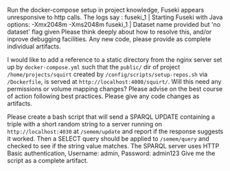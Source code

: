 Run the docker-compose setup in project knowledge, Fuseki appears unresponsive to http calls. The logs say :
fuseki_1 | Starting Fuseki with Java options: -Xmx2048m -Xms2048m
fuseki_1 | Dataset name provided but 'no dataset' flag given
Please think deeply about how to resolve this, and/or inprove debugging facilities. Any new code, please provide as complete individual artifacts.

I would like to add a reference to a static directory from the nginx server set up by `docker-compose.yml` such that the `public/` dir of project `/home/projects/squirt` created by `/config/scripts/setup-repos.sh` via `/Dockerfile`, is served at `http://localhost:4000/squirt/`. Will this need any permissions or volume mapping changes? Please advise on the best course of action following best practices. Please give any code changes as artifacts.

Please create a bash script that will send a SPARQL UPDATE containing a triple with a short random string to a server running on `http://localhost:4030` at `/semem/update` and report if the response suggests it worked. Then a SELECT query should be applied to `/semem/query` and checked to see if the string value matches.
The SPARQL server uses HTTP Basic authentication, Username: admin, Password: admin123
Give me the script as a complete artifact.

